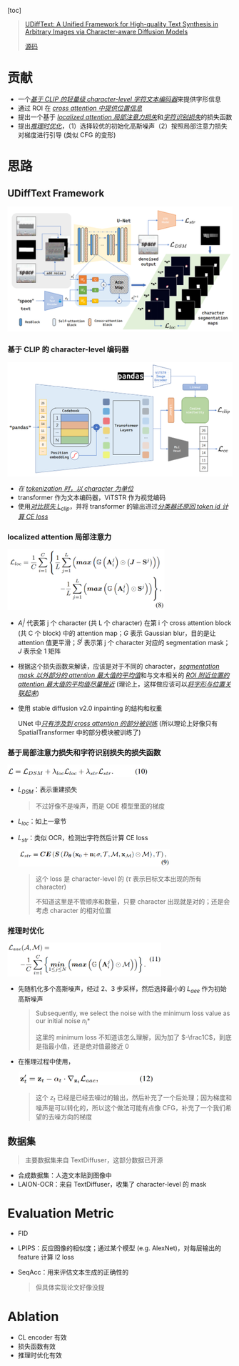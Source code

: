 [toc]

> [UDiffText: A Unified Framework for High-quality Text Synthesis in Arbitrary Images via Character-aware Diffusion Models](https://arxiv.org/abs/2312.04884)
>
> [源码](https://github.com/ZYM-PKU/UDiffText)

# 贡献

- 一个<u>*基于 CLIP 的轻量级 character-level 字符文本编码器*</u>来提供字形信息
- 通过 ROI 在 <u>*cross attention 中提供位置信息*</u>
- 提出一个基于 <u>*localized attention 局部注意力损失*</u>和<u>*字符识别损失*</u>的损失函数
- 提出<u>*推理时优化*</u>，（1）选择较优的初始化高斯噪声（2）按照局部注意力损失对梯度进行引导 (类似 CFG 的变形)





# 思路

## UDiffText Framework

<img src="assets/image-20250204104028045.png" alt="image-20250204104028045" style="zoom: 50%;" />

### 基于 CLIP 的 character-level 编码器

<img src="assets/image-20250204104106669.png" alt="image-20250204104106669" style="zoom:50%;" />

- *在 <u>tokenization 时，以 character 为单位</u>*
- transformer 作为文本编码器，ViTSTR 作为视觉编码
- 使用<u>*对比损失 $L_{clip}$*</u>，并将 transformer 的输出进过<u>*分类器还原回 token id 计算 CE loss*</u>



### localized attention 局部注意力

<img src="assets/image-20250204105400623.png" alt="image-20250204105400623" style="zoom:45%;" />

- $A_i^j$ 代表第 j 个 character (共 L 个 character) 在第 i 个 cross attention block (共 C 个 block) 中的 attention map；$G$ 表示 Gaussian blur，目的是让 attention 值更平滑；$S^j$ 表示第 j 个 character 对应的 segmentation mask；$J$ 表示全 1 矩阵

- 根据这个损失函数来解读，应该是对于不同的 character，<u>*segmentation mask 以外部分的 attention 最大值的平均值*</u>和与文本相关的 <u>*ROI 附近位置的 attention 最大值的平均值尽量接近*</u> (理论上，这样做应该可以<u>*将字形与位置关联起来*</u>)

- 使用 stable diffusion v2.0 inpainting 的结构和权重

  UNet 中<u>*只有涉及到 cross attention 的部分被训练*</u> (所以理论上好像只有 SpatialTransformer 中的部分模块被训练了)



### 基于局部注意力损失和字符识别损失的损失函数

<img src="assets/image-20250204110813786.png" alt="image-20250204110813786" style="zoom:50%;" />

- $L_{DSM}$：表示重建损失

  > 不过好像不是噪声，而是 ODE 模型里面的梯度

- $L_{loc}$：如上一章节

- $L_{str}$：类似 OCR，检测出字符然后计算 CE loss

  <img src="assets/image-20250204220148411.png" alt="image-20250204220148411" style="zoom: 55%;" />

  > 这个 loss 是 character-level 的 ($\tau$ 表示目标文本出现的所有 character)
  >
  > 不知道这里是不管顺序和数量，只要 character 出现就是对的；还是会考虑 character 的相对位置



### 推理时优化

<img src="assets/image-20250204111049659.png" alt="image-20250204111049659" style="zoom:45%;" />

- 先随机化多个高斯噪声，经过 2、3 步采样，然后选择最小的 $L_{aee}$ 作为初始高斯噪声

  >Subsequently, we select the noise with the minimum loss value as our initial noise $n_i*$
  >
  >这里的 minimum loss 不知道该怎么理解，因为加了 $-\frac1C$，到底是指最小值，还是绝对值最接近 0

- 在推理过程中使用，

  <img src="assets/image-20250204123352848.png" alt="image-20250204123352848" style="zoom:45%;" />

  > 这个 $z_t$ 已经是已经去噪过的输出，然后补充了一个后处理；因为梯度和噪声是可以转化的，所以这个做法可能有点像 CFG，补充了一个我们希望的去噪方向的梯度



## 数据集

> 主要数据集来自 TextDiffuser，这部分数据已开源

- 合成数据集：人造文本贴到图像中
- LAION-OCR：来自 TextDiffuser，收集了 character-level 的 mask





# Evaluation Metric

- FID

- LPIPS：反应图像的相似度；通过某个模型 (e.g. AlexNet)，对每层输出的 feature 计算 l2 loss

- SeqAcc：用来评估文本生成的正确性的

  > 但具体实现论文好像没提





# Ablation

- CL encoder 有效
- 损失函数有效
- 推理时优化有效

